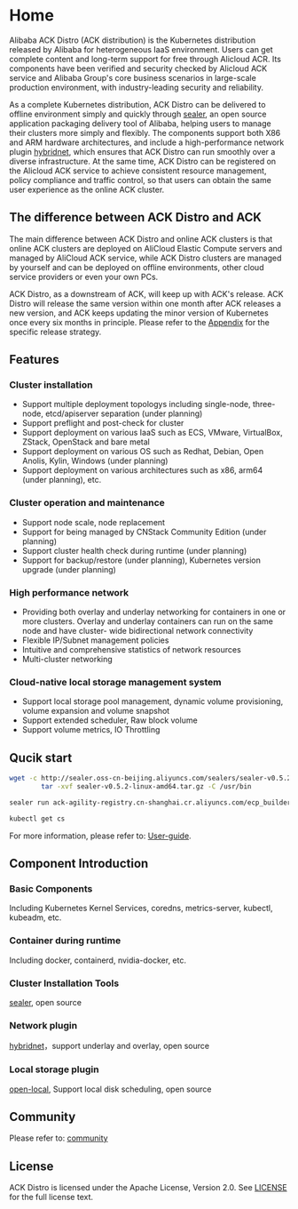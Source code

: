 # Home

Alibaba ACK Distro (ACK distribution) is the Kubernetes distribution released by Alibaba for heterogeneous IaaS environment. Users can get complete content and long-term support for free through Alicloud ACR. Its components have been verified and security checked by Alicloud ACK service and Alibaba Group's core business scenarios in large-scale production environment, with industry-leading security and reliability.
​

As a complete Kubernetes distribution, ACK Distro can be delivered to offline environment simply and quickly through [sealer](https://github.com/alibaba/sealer), an open source application packaging delivery tool of Alibaba, helping users to manage their clusters more simply and flexibly. The components support both X86 and ARM hardware architectures, and include a high-performance network plugin [hybridnet](https://github.com/alibaba/hybridnet), which ensures that ACK Distro can run smoothly over a diverse infrastructure. At the same time, ACK Distro can be registered on the Alicloud ACK service to achieve consistent resource management, policy compliance and traffic control, so that users can obtain the same user experience as the online ACK cluster.

## The difference between ACK Distro and ACK
The main difference between ACK Distro and online ACK clusters is that online ACK clusters are deployed on AliCloud Elastic Compute servers and managed by AliCloud ACK service, while ACK Distro clusters are managed by yourself and can be deployed on offline environments, other cloud service providers or even your own PCs.
​

ACK Distro, as a downstream of ACK, will keep up with ACK's release. ACK Distro will release the same version within one month after ACK releases a new version, and ACK keeps updating the minor version of Kubernetes once every six months in principle. Please refer to the [Appendix](docs/FAQ.md) for the specific release strategy.

## Features

### Cluster installation

- Support multiple deployment topologys including single-node, three-node, etcd/apiserver separation (under planning)
- Support preflight and post-check for cluster
- Support deployment on various IaaS such as ECS, VMware, VirtualBox, ZStack, OpenStack and bare metal
- Support deployment on various OS such as Redhat, Debian, Open Anolis, Kylin, Windows (under planning)
- Support deployment on various architectures such as x86, arm64 (under planning), etc.

### Cluster operation and maintenance

- Support node scale, node replacement
- Support for being managed by CNStack Community Edition (under planning)
- Support cluster health check during runtime  (under planning)
- Support for backup/restore (under planning), Kubernetes version upgrade (under planning)

### High performance network

- Providing both overlay and underlay networking for containers in one or more clusters. Overlay and underlay containers can run on the same node and have cluster-  wide bidirectional network connectivity
- Flexible IP/Subnet management policies
- Intuitive and comprehensive statistics of network resources
- Multi-cluster networking

### Cloud-native local storage management system

- Support local storage pool management, dynamic volume provisioning, volume expansion and volume snapshot
- Support extended scheduler, Raw block volume
- Support volume metrics, IO Throttling

## Qucik start

```bash
wget -c http://sealer.oss-cn-beijing.aliyuncs.com/sealers/sealer-v0.5.2-linux-amd64.tar.gz && \
        tar -xvf sealer-v0.5.2-linux-amd64.tar.gz -C /usr/bin

sealer run ack-agility-registry.cn-shanghai.cr.aliyuncs.com/ecp_builder/ackdistro:v1.20.4-ack-2 -m ${master_ip1}[,${master_ip2},${master_ip3}] [ -n ${worker_ip1}...] -p password

kubectl get cs
```

For more information, please refer to: [User-guide](https://github.com/tamerga/ackdistro/tree/main/docs).

## Component Introduction

### Basic Components
Including Kubernetes Kernel Services, coredns, metrics-server, kubectl, kubeadm, etc.

### Container during runtime
Including docker, containerd, nvidia-docker, etc.

### Cluster Installation Tools
[sealer](https://github.com/alibaba/sealer), open source

### Network plugin
[hybridnet](https://github.com/alibaba/hybridnet)，support underlay and overlay, open source

### Local storage plugin
[open-local](https://github.com/alibaba/open-local), Support local disk scheduling, open source

## Community
Please refer to: [community](docs/community.md)

## License
ACK Distro is licensed under the Apache License, Version 2.0. See [LICENSE](LICENSE) for the full license text.
